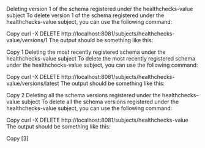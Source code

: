 Deleting version 1 of the schema registered under the healthchecks-value subject
To delete version 1 of the schema registered under the healthchecks-value subject, you can use the following command:

Copy
curl -X DELETE http://localhost:8081/subjects/healthchecks-value/versions/1
The output should be something like this:

Copy
1
Deleting the most recently registered schema under the healthchecks-value subject
To delete the most recently registered schema under the healthchecks-value subject, you can use the following command:

Copy
curl -X DELETE http://localhost:8081/subjects/healthchecks-value/versions/latest
The output should be something like this:

Copy
2
Deleting all the schema versions registered under the healthchecks–value subject
To delete all the schema versions registered under the healthchecks-value subject, you can use the following command:

Copy
curl -X DELETE http://localhost:8081/subjects/healthchecks-value
The output should be something like this:

Copy
[3]